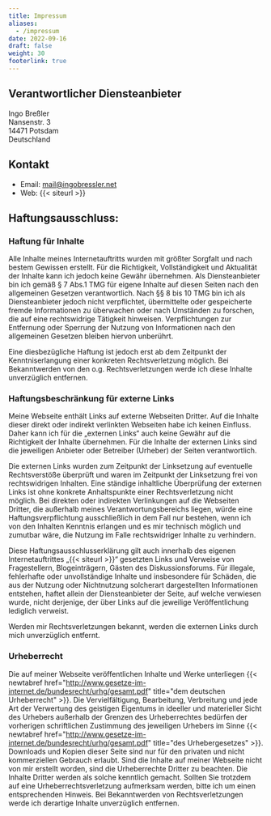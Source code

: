 ```yaml
---
title: Impressum
aliases:
  - /impressum
date: 2022-09-16
draft: false
weight: 30
footerlink: true
---
```


## Verantwortlicher Diensteanbieter

Ingo Breßler \
Nansenstr. 3 \
14471 Potsdam \
Deutschland

## Kontakt

- Email: mail@ingobressler.net
- Web: {{< siteurl >}}

## Haftungsausschluss:

### Haftung für Inhalte

Alle Inhalte meines Internetauftritts wurden mit größter Sorgfalt und nach bestem Gewissen erstellt. Für die Richtigkeit, Vollständigkeit und Aktualität der Inhalte kann ich jedoch keine Gewähr übernehmen. Als Diensteanbieter bin ich gemäß § 7 Abs.1 TMG für eigene Inhalte auf diesen Seiten nach den allgemeinen Gesetzen verantwortlich. Nach §§ 8 bis 10 TMG bin ich als Diensteanbieter jedoch nicht verpflichtet, übermittelte oder gespeicherte fremde Informationen zu überwachen oder nach Umständen zu forschen, die auf eine rechtswidrige Tätigkeit hinweisen. Verpflichtungen zur Entfernung oder Sperrung der Nutzung von Informationen nach den allgemeinen Gesetzen bleiben hiervon unberührt.

Eine diesbezügliche Haftung ist jedoch erst ab dem Zeitpunkt der Kenntniserlangung einer konkreten Rechtsverletzung möglich. Bei Bekanntwerden von den o.g. Rechtsverletzungen werde ich diese Inhalte unverzüglich entfernen.

### Haftungsbeschränkung für externe Links

Meine Webseite enthält Links auf externe Webseiten Dritter. Auf die Inhalte dieser direkt oder indirekt verlinkten Webseiten habe ich keinen Einfluss. Daher kann ich für die „externen Links“ auch keine Gewähr auf die Richtigkeit der Inhalte übernehmen. Für die Inhalte der externen Links sind die jeweiligen Anbieter oder Betreiber (Urheber) der Seiten verantwortlich.

Die externen Links wurden zum Zeitpunkt der Linksetzung auf eventuelle Rechtsverstöße überprüft und waren im Zeitpunkt der Linksetzung frei von rechtswidrigen Inhalten. Eine ständige inhaltliche Überprüfung der externen Links ist ohne konkrete Anhaltspunkte einer Rechtsverletzung nicht möglich. Bei direkten oder indirekten Verlinkungen auf die Webseiten Dritter, die außerhalb meines Verantwortungsbereichs liegen, würde eine Haftungsverpflichtung ausschließlich in dem Fall nur bestehen, wenn ich von den Inhalten Kenntnis erlangen und es mir technisch möglich und zumutbar wäre, die Nutzung im Falle rechtswidriger Inhalte zu verhindern.

Diese Haftungsausschlusserklärung gilt auch innerhalb des eigenen Internetauftrittes „{{< siteurl >}}“ gesetzten Links und Verweise von Fragestellern, Blogeinträgern, Gästen des Diskussionsforums. Für illegale, fehlerhafte oder unvollständige Inhalte und insbesondere für Schäden, die aus der Nutzung oder Nichtnutzung solcherart dargestellten Informationen entstehen, haftet allein der Diensteanbieter der Seite, auf welche verwiesen wurde, nicht derjenige, der über Links auf die jeweilige Veröffentlichung lediglich verweist.

Werden mir Rechtsverletzungen bekannt, werden die externen Links durch mich unverzüglich entfernt.

### Urheberrecht

Die auf meiner Webseite veröffentlichen Inhalte und Werke unterliegen {{< newtabref href="http://www.gesetze-im-internet.de/bundesrecht/urhg/gesamt.pdf" title="dem deutschen Urheberrecht" >}}. Die Vervielfältigung, Bearbeitung, Verbreitung und jede Art der Verwertung des geistigen Eigentums in ideeller und materieller Sicht des Urhebers außerhalb der Grenzen des Urheberrechtes bedürfen der vorherigen schriftlichen Zustimmung des jeweiligen Urhebers im Sinne {{< newtabref href="http://www.gesetze-im-internet.de/bundesrecht/urhg/gesamt.pdf" title="des Urhebergesetzes" >}}. Downloads und Kopien dieser Seite sind nur für den privaten und nicht kommerziellen Gebrauch erlaubt. Sind die Inhalte auf meiner Webseite nicht von mir erstellt worden, sind die Urheberrechte Dritter zu beachten. Die Inhalte Dritter werden als solche kenntlich gemacht. Sollten Sie trotzdem auf eine Urheberrechtsverletzung aufmerksam werden, bitte ich um einen entsprechenden Hinweis. Bei Bekanntwerden von Rechtsverletzungen werde ich derartige Inhalte unverzüglich entfernen.